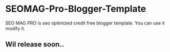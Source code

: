 # SEOMAG-Pro-Blogger-Template
SEO MAG PRO is seo optimized credit free blogger template. You can use it modify it.

<h2>Wil release soon..</h2>
